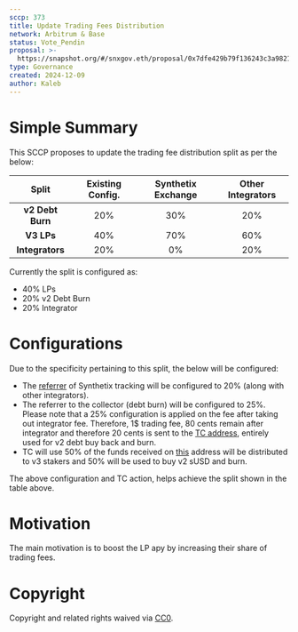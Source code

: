 ```yaml
---
sccp: 373
title: Update Trading Fees Distribution
network: Arbitrum & Base
status: Vote_Pendin
proposal: >-
  https://snapshot.org/#/snxgov.eth/proposal/0x7dfe429b79f136243c3a9821508aee40fd4c708ff2ccd9faac6a3e70335b20c5
type: Governance
created: 2024-12-09
author: Kaleb
---
```


# Simple Summary

This SCCP proposes to update the trading fee distribution split as per the below:

|     **Split**    | **Existing Config.** | **Synthetix Exchange** | **Other Integrators** |
|:----------------:|:--------------------:|:----------------------:|:---------------------:|
| **v2 Debt Burn** |          20%         |           30%          |          20%          |
|    **V3 LPs**    |          40%         |           70%          |          60%          |
|  **Integrators** |          20%         |           0%           |          20%          |

Currently the split is configured as:
- 40% LPs
- 20% v2 Debt Burn
- 20% Integrator

# Configurations

Due to the specificity pertaining to this split, the below will be configured:
- The [referrer](https://arbiscan.io/address/0xebAC8Fc8752A267A36cE683A867000F69Fd0e73d) of Synthetix tracking will be configured to 20% (along with other integrators).
- The referrer to the collector (debt burn) will be configured to 25%. Please note that a 25% configuration is applied on the fee after taking out integrator fee. Therefore, 1$ trading fee, 80 cents remain after integrator and therefore 20 cents is sent to the [TC address](https://arbiscan.io/address/0xf2107A85d8b79CBd2c5b2Bb63CA73Fd068040b67), entirely used for v2 debt buy back and burn.
- TC will use 50% of the funds received on [this](https://arbiscan.io/address/0xebAC8Fc8752A267A36cE683A867000F69Fd0e73d) address will be distributed to v3 stakers and 50% will be used to buy v2 sUSD and burn. 

The above configuration and TC action, helps achieve the split shown in the table above.


# Motivation

The main motivation is to boost the LP apy by increasing their share of trading fees. 

# Copyright
Copyright and related rights waived via [CC0](https://creativecommons.org/publicdomain/zero/1.0/).
